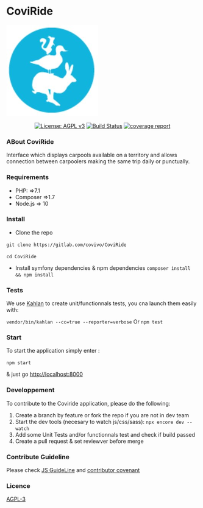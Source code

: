 CoviRide
=======

![Logo Coviride](logo.jpg)


<p align="center">
  <a href="https://www.gnu.org/licenses/agpl-3.0" ><img alt="License: AGPL v3" src="https://img.shields.io/badge/License-AGPL%20v3-blue.svg"/></a>
  <a href="https://gitlab.com/covivo/CoviRide/-/jobs"><img alt="Build Status" src="https://gitlab.com/covivo/CoviRide/badges/master/build.svg"></a>
  <a href="https://gitlab.com/covivo/CoviRide/commits/master"><img alt="coverage report" src="https://gitlab.com/covivo/CoviRide/badges/master/coverage.svg" /></a>
</p>

### ABout CoviRide

Interface which displays carpools available on a territory and allows connection between carpoolers making the same trip daily or punctually.


### Requirements

- PHP: =>7.1
- Composer =>1.7
- Node.js => 10


### Install

- Clone the repo

`git clone https://gitlab.com/covivo/CoviRide`

`cd CoviRide`

- Install symfony dependencies & npm dependencies
`composer install && npm install`


### Tests

We use [Kahlan](https://kahlan.github.io/docs/) to create unit/functionnals tests, you cna launch them easily with:

`vendor/bin/kahlan --cc=true --reporter=verbose`
Or
`npm test`

### Start


To start the application simply enter :

`npm start`

& just go [http://localhost:8000](http://localhost:8000) 


### Developpement

To contribute to the Coviride application, please do the following:

1. Create a branch by feature or fork the repo if you are not in dev team
2. Start the dev tools (necesary to watch js/css/sass):
	`npx encore dev --watch`
3. Add some Unit Tests and/or functionnals test and check if build passed
3. Create a pull request & set reviewver before merge


### Contribute Guideline

Please check [JS GuideLine](https://github.com/airbnb/javascript#whitespace) and [contributor covenant](https://www.contributor-covenant.org)


### Licence
[AGPL-3](https://www.gnu.org/licenses/agpl-3.0)

